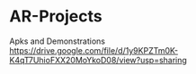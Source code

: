 # AR-Projects
Apks and Demonstrations <br>
https://drive.google.com/file/d/1y9KPZTm0K-K4qT7UhioFXX20MoYkoD08/view?usp=sharing
